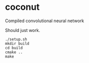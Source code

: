 # coconut
Compiled convolutional neural network

Should just work.

```
./setup.sh
mkdir build
cd build
cmake ..
make
```
